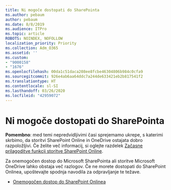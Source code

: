 ```yaml
---
title: Ni mogoče dostopati do SharePointa
ms.author: pebaum
author: pebaum
ms.date: 8/8/2019
ms.audience: ITPro
ms.topic: article
ROBOTS: NOINDEX, NOFOLLOW
localization_priority: Priority
ms.collection: Adm_O365
ms.assetid: ''
ms.custom:
- "9000158"
- "1676"
ms.openlocfilehash: 00da1c51daca208ee8fcbe46304806b984c0cfa9
ms.sourcegitcommit: 926e4ab6aa64ddc7a244de633421eb2b817541f2
ms.translationtype: HT
ms.contentlocale: sl-SI
ms.lasthandoff: 03/26/2020
ms.locfileid: "42959072"
---
```

# <a name="cannot-access-sharepoint"></a>Ni mogoče dostopati do SharePointa

**Pomembno**: med temi nepredvidljivimi časi sprejemamo ukrepe, s katerimi skrbimo, da storitvi SharePoint Online in OneDrive ostajata dobro razpoložljivi. Če želite več informacij, si oglejte razdelek [Začasne prilagoditve funkcij storitve SharePoint Online](https://aka.ms/ODSPAdjustments).

Za onemogočen dostop do Microsoft SharePointa ali storitve Microsoft OneDrive lahko obstaja več razlogov. Če ne morete dostopati do SharePoint Onlinea, upoštevajte spodnja navodila za odpravljanje te težave.

- [Onemogočen dostop do SharePoint Onlinea](https://docs.microsoft.com/sharepoint/troubleshoot/sharing-and-permissions/sharepoint-online-inaccessible)

